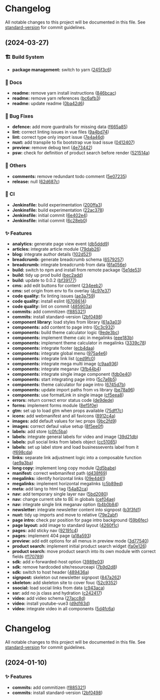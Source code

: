 # Changelog

All notable changes to this project will be documented in this file. See [standard-version](https://github.com/conventional-changelog/standard-version) for commit guidelines.

##  (2024-03-27)


### 🏗 Build System

* **package management:** switch to yarn ([245f3c6](https://github.com/visitscotland/business-events-front-end/commit/245f3c6c6c7040d0e71b3ac9fa7822872428fa35))


### 📝 Docs

* **readme:** remove yarn install instructions ([846bcac](https://github.com/visitscotland/business-events-front-end/commit/846bcacf0fee688cfcd7c73e8c91e3905937f40a))
* **readme:** remove yarn references ([bc6afb3](https://github.com/visitscotland/business-events-front-end/commit/bc6afb3bad9d4f7c94a8b0434a6256d13ab48030))
* **readme:** update readme ([0ba42d6](https://github.com/visitscotland/business-events-front-end/commit/0ba42d623fd00b3f74057c67a2cebd08375a1d3e))


### 🐛 Bug Fixes

* **defence:** add more guardrails for missing data ([f665a85](https://github.com/visitscotland/business-events-front-end/commit/f665a854f269c2bd35bebe8ae63e4af0a2369c38))
* **lint:** correct linting issues in vue files ([9a4bd74](https://github.com/visitscotland/business-events-front-end/commit/9a4bd7407a1ea46453e2d58cfbd79d3935b936b1))
* **lint:** correct type only import issue ([7e4a46d](https://github.com/visitscotland/business-events-front-end/commit/7e4a46de4bb1645535055e3a11173ce560143004))
* **nuxt:** add transpile to fix bootstrap vue load issue ([0412407](https://github.com/visitscotland/business-events-front-end/commit/0412407606cd868f7cf0fd5aa007363ddb60c7c8))
* **preview:** remove debug text ([4e73442](https://github.com/visitscotland/business-events-front-end/commit/4e734429912583ae4e79c454985d743529dce811))
* **psw:** check for definition of product search before render ([521514a](https://github.com/visitscotland/business-events-front-end/commit/521514a6d4b93ba89369c1c23374464ce644ce5e))


### 🔖 Others

* **comments:** remove redundant todo comment ([5e07235](https://github.com/visitscotland/business-events-front-end/commit/5e072357bd4814f0b9f93fd3c9d31620683587cf))
* **release:** null ([62d687c](https://github.com/visitscotland/business-events-front-end/commit/62d687cab3f72e88bad3a2d8aede4377bc574770))


### 👷 CI

* **Jenkinsfile:** build experimentation ([200ffa3](https://github.com/visitscotland/business-events-front-end/commit/200ffa3994aff81b6f54a4f557004706135d13c8))
* **Jenkinsfile:** build experimentation ([22ac378](https://github.com/visitscotland/business-events-front-end/commit/22ac378541d399b17d17baf5a7119764714056eb))
* **Jenkinsfile:** initial commit ([6e402e4](https://github.com/visitscotland/business-events-front-end/commit/6e402e4ebc6a33a1500b7080bd30b2533f53b68e))
* **Jenkinsfile:** initial commit ([6c28eb0](https://github.com/visitscotland/business-events-front-end/commit/6c28eb0e03fae19b5cb8469b4fe8a50d7777687d))


### ✨ Features

* **analytics:** generate page view event ([db5ddd9](https://github.com/visitscotland/business-events-front-end/commit/db5ddd9f8b8d01e5b46fb1d62ddad1d0ca455939))
* **articles:** integrate article module ([79dab26](https://github.com/visitscotland/business-events-front-end/commit/79dab262c273cedc1a5787c788f40e3e1ac7192b))
* **blog:** integrate author details ([102d521](https://github.com/visitscotland/business-events-front-end/commit/102d5212e7e29ebe7decbb9612dc1504695e2c37))
* **breadcrumb:** generate breadcrumb schema ([6579257](https://github.com/visitscotland/business-events-front-end/commit/657925752592e3931b18b53ea095bdfe24ec37b9))
* **breadcrumb:** integrate breadcrumb from data ([6fa056e](https://github.com/visitscotland/business-events-front-end/commit/6fa056ef195a5f434fa71e560a0c8cbaa0ff67ab))
* **build:** switch to npm and install from remote package ([5e1de53](https://github.com/visitscotland/business-events-front-end/commit/5e1de5393eaab81e729ade5731b90838cc25f7b3))
* **build:** tidy up prod build ([bec2add](https://github.com/visitscotland/business-events-front-end/commit/bec2add372690e82343c0f45f4ca22a8df399150))
* **build:** update to 0.0.2 ([bf39177](https://github.com/visitscotland/business-events-front-end/commit/bf3917712245fb081c25dec6eeed8c375a12a515))
* **cms:** add edit buttons for content ([234eeb2](https://github.com/visitscotland/business-events-front-end/commit/234eeb28deae9dfe980ecdc280fe316ee64f2902))
* **cms:** set origin from env to fix overlay ([4c97e37](https://github.com/visitscotland/business-events-front-end/commit/4c97e37112787f3abac0905aaf877cf76a4c04af))
* **code quality:** fix linting issues ([ae3a759](https://github.com/visitscotland/business-events-front-end/commit/ae3a759c596fdf491b492e8529f984eb90db6688))
* **code quality:** install eslint ([6708614](https://github.com/visitscotland/business-events-front-end/commit/670861480a23152bf19bced988d1b9e86f03b910))
* **code quality:** lint on commit ([485903a](https://github.com/visitscotland/business-events-front-end/commit/485903ae5c5913cb924d9d7bbbd71558d1bfb538))
* **commits:** add commitizen ([f885321](https://github.com/visitscotland/business-events-front-end/commit/f885321dcecc20fa1966d5dd511c194c0a38263c))
* **commits:** install standard-version ([2bf0498](https://github.com/visitscotland/business-events-front-end/commit/2bf049851e38434fe2f793b39bd27d27ce529a91))
* **component library:** load styles from library ([61a3a03](https://github.com/visitscotland/business-events-front-end/commit/61a3a03c55282bf8c7bbe72cefae82c9f9fb6671))
* **components:** add content to page intro ([0c3c932](https://github.com/visitscotland/business-events-front-end/commit/0c3c93238e7dc1084530bfc28ff5b33391cba502))
* **components:** build theme calculator logic ([9ede3bc](https://github.com/visitscotland/business-events-front-end/commit/9ede3bc1fc55d1f97780daa45854cd3dda9c3d07))
* **components:** implement theme calc in megalinks ([eee183b](https://github.com/visitscotland/business-events-front-end/commit/eee183bcc16fa76a99a8072b495208175f9a96cc))
* **components:** implement theme calculator in megalinks ([3339c78](https://github.com/visitscotland/business-events-front-end/commit/3339c7835787065de4f2fdf200b290e32db00e75))
* **components:** integrate footer ([ecb4daa](https://github.com/visitscotland/business-events-front-end/commit/ecb4daa52ac5030725d5dd71b3001e18dfbcc3a9))
* **components:** integrate global menu ([975a4e6](https://github.com/visitscotland/business-events-front-end/commit/975a4e66009e67fed006db575daa812e2c3b5f54))
* **components:** integrate link list ([ced9fc0](https://github.com/visitscotland/business-events-front-end/commit/ced9fc0214385c759cb1355bfebefe0c4b6e39ba))
* **components:** integrate mega multi image ([c9aa936](https://github.com/visitscotland/business-events-front-end/commit/c9aa9366d31581ea83ab5da3cfac62ec8fd06540))
* **components:** integrate meganav ([3fb44b4](https://github.com/visitscotland/business-events-front-end/commit/3fb44b4aed57e0a3158551ee720f6f425f155a61))
* **components:** integrate single image component ([fdb0e40](https://github.com/visitscotland/business-events-front-end/commit/fdb0e405f3ad5cf0413c0e10b4e509db8858c865))
* **components:** start integrating page intro ([5c7a6b5](https://github.com/visitscotland/business-events-front-end/commit/5c7a6b56036e339a461a86368409196ee90f842f))
* **components:** theme calculator for page intro ([6745d7b](https://github.com/visitscotland/business-events-front-end/commit/6745d7b464d595fa94ce7c2e2ec1967c64a44d59))
* **components:** update import paths from vs library ([be78a96](https://github.com/visitscotland/business-events-front-end/commit/be78a962257b5a2687b7f88f0f1c65ebc0c4e657))
* **components:** use formatLink in single image ([cf5eea8](https://github.com/visitscotland/business-events-front-end/commit/cf5eea884706cb5b27b235bd1f2263a676f7baee))
* **errors:** return correct error status code ([de9dede](https://github.com/visitscotland/business-events-front-end/commit/de9dede6f019aee60d01bb43e733004997f0a63b))
* **forms:** implement forms module ([8ef5f0e](https://github.com/visitscotland/business-events-front-end/commit/8ef5f0ea112d1f775dc273bee953d4e65d55a9ed))
* **gtm:** set up to load gtm when props available ([75dff7c](https://github.com/visitscotland/business-events-front-end/commit/75dff7ca6d9a8f9bd68c45ad0a35c8dd679cbd88))
* **icons:** add webmanifest and all favicons ([8912c4a](https://github.com/visitscotland/business-events-front-end/commit/8912c4a35a3a36d519f4eafdaf0a823ed956e0bb))
* **images:** add default values for iwc props ([9bc2fd9](https://github.com/visitscotland/business-events-front-end/commit/9bc2fd9b47f6185480ee973f5e385386999198ae))
* **images:** correct defaul value setup ([8f5ee0f](https://github.com/visitscotland/business-events-front-end/commit/8f5ee0fdb265b4a1db397635334fec241beb6307))
* **labels:** add store ([c0fc5ba](https://github.com/visitscotland/business-events-front-end/commit/c0fc5ba1b27e71918a43065402289778c895edad))
* **labels:** integrate general labels for video and image ([39d21db](https://github.com/visitscotland/business-events-front-end/commit/39d21db199162601067ff24f370688fb0e380ca9))
* **labels:** pull social links from labels object ([cc51085](https://github.com/visitscotland/business-events-front-end/commit/cc51085561d2e653bfbd332f67fa703a01309ee9))
* **labels:** set up label store and load businessevents label from it ([f698cda](https://github.com/visitscotland/business-events-front-end/commit/f698cda3582eb8fc9734b03ae0a7fdc0c9980181))
* **links:** separate link adjustment logic into a composable function ([ae9a3ba](https://github.com/visitscotland/business-events-front-end/commit/ae9a3ba3d35a522ecae4587ff18101ebd1600fb8))
* **long copy:** implement long copy module ([2d5babe](https://github.com/visitscotland/business-events-front-end/commit/2d5babe3811fcc71203a3fe5a45c156fe9ddc326))
* **manifest:** correct webmanifest path ([d438f69](https://github.com/visitscotland/business-events-front-end/commit/d438f6907866409a567a2846f77af9f939b93f59))
* **megalinks:** identify horizontal links ([09e4d41](https://github.com/visitscotland/business-events-front-end/commit/09e4d410500705a146fc9a8cad5798b260f4204a))
* **megalinks:** implement horizontal megalinks ([c5b89ed](https://github.com/visitscotland/business-events-front-end/commit/c5b89ed1cb7acf023f2663ef8b58032aa1b2e10b))
* **meta:** add lang to html tag ([54a82ca](https://github.com/visitscotland/business-events-front-end/commit/54a82ca0cf54adf396ad960c237176a346d034e7))
* **nav:** add temporary single layer nav ([5bd2080](https://github.com/visitscotland/business-events-front-end/commit/5bd208042aa59e24d3e95e4c00fc9b4482bceafb))
* **nav:** change current site to BE in globals ([cef04ae](https://github.com/visitscotland/business-events-front-end/commit/cef04ae6beadc095b7d811ccf11d0fbd90b60a9b))
* **nav:** integrate single link meganav option ([b4b0b84](https://github.com/visitscotland/business-events-front-end/commit/b4b0b8459f5e8ea850a53f510daf8c6d0b09faf1))
* **newsletter:** integrate newsletter content into signpost ([b3f3fd1](https://github.com/visitscotland/business-events-front-end/commit/b3f3fd120b028e0ff0e03bfd25686dcd90dcdd90))
* **nuxt:** tidy up imports and move to relative ([79e2abf](https://github.com/visitscotland/business-events-front-end/commit/79e2abfe81d97f5abec79d83e7212243a1cf38ed))
* **page intro:** check psr position for page intro background ([59b6fec](https://github.com/visitscotland/business-events-front-end/commit/59b6fec48514330242ead12a8170d1b78120d4a0))
* **page layout:** add image to standard layout ([4260f1c](https://github.com/visitscotland/business-events-front-end/commit/4260f1c61303350ad19c6d94dcccd929aa386e1c))
* **pages:** add sticky nav ([92191c4](https://github.com/visitscotland/business-events-front-end/commit/92191c4492c29843be7fba47d2b499a1bdbce482))
* **pages:** implement 404 page ([a18a593](https://github.com/visitscotland/business-events-front-end/commit/a18a593a5cb68bc5f6300854417558ff36391bb1))
* **preview:** add edit options for all menus in preview mode ([3d77540](https://github.com/visitscotland/business-events-front-end/commit/3d775408257e1dd72bd65a16b9684fbef5d22276))
* **product search:** implement initial product search widget ([fa0e126](https://github.com/visitscotland/business-events-front-end/commit/fa0e1269f14dfd7e1310ac7c61d7c751c1ca5f70))
* **product search:** move product search into its own module with correct fields ([f170789](https://github.com/visitscotland/business-events-front-end/commit/f1707893669a3043577ecd3b79b53051cc913798))
* **sdk:** add x-forwarded-host option ([3989e03](https://github.com/visitscotland/business-events-front-end/commit/3989e03e2dba11b2f172ab5223cec9baea4f1ad6))
* **sdk:** remove hardcoded site/resourceapi ([7b9d2d8](https://github.com/visitscotland/business-events-front-end/commit/7b9d2d8f8c88720b5031bd2dd60a699b7abb3415))
* **sdk:** switch to host header ([489436a](https://github.com/visitscotland/business-events-front-end/commit/489436a34f9e87d413e5215b13b391af1677793d))
* **signpost:** skeleton out newsletter signpost ([847a262](https://github.com/visitscotland/business-events-front-end/commit/847a262674bdd25d1644f5a2e6f36bcb39a7c02a))
* **skeleton:** add skeleton site to cover fouc ([52c9352](https://github.com/visitscotland/business-events-front-end/commit/52c9352e8503adc256488834f9e2b9f7545ee809))
* **ssocial:** load social links from data ([c943aca](https://github.com/visitscotland/business-events-front-end/commit/c943acafd31107ed3bc3531c5f6489593cb7f55f))
* **ssr:** add no js class and hydration ([c242417](https://github.com/visitscotland/business-events-front-end/commit/c242417203b4044895169da6563d1ed587de52ff))
* **video:** add video schema ([27acc8d](https://github.com/visitscotland/business-events-front-end/commit/27acc8d71d5e7c6bc86e32b173f1e55ef83ec10d))
* **video:** install youtube-vue3 ([d9d163d](https://github.com/visitscotland/business-events-front-end/commit/d9d163d40fdc6622aaaa77f6e3221de18c7b887c))
* **video:** integrate video in all components ([5d4fc6a](https://github.com/visitscotland/business-events-front-end/commit/5d4fc6a1e22d3aba7d8104f08528b68c6f2b2e31))

# Changelog

All notable changes to this project will be documented in this file. See [standard-version](https://github.com/conventional-changelog/standard-version) for commit guidelines.

##  (2024-01-10)


### ✨ Features

* **commits:** add commitizen ([f885321](https://github.com/visitscotland/business-events-poc/commit/f885321dcecc20fa1966d5dd511c194c0a38263c))
* **commits:** install standard-version ([2bf0498](https://github.com/visitscotland/business-events-poc/commit/2bf049851e38434fe2f793b39bd27d27ce529a91))

